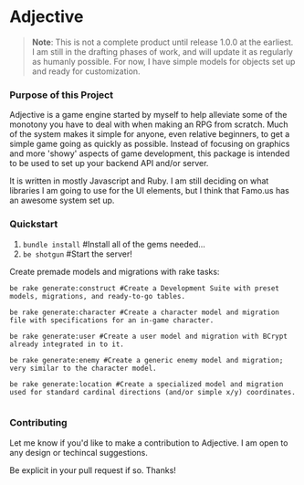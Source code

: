 # Adjective 

> **Note**: This is not a complete product until release 1.0.0 at the earliest. I am still in the drafting phases of work, and will update it as regularly as humanly possible. For now, I have simple models for objects set up and ready for customization. 

### Purpose of this Project

Adjective is a game engine started by myself to help alleviate some of the monotony you have to deal with when making an RPG from scratch. Much of the system makes it simple for anyone, even relative beginners, to get a simple game going as quickly as possible. Instead of focusing on graphics and more 'showy' aspects of game development, this package is intended to be used to set up your backend API and/or server. 

It is written in mostly Javascript and Ruby. I am still deciding on what libraries I am going to use for the UI elements, but I think that Famo.us has an awesome system set up. 

### Quickstart

1.  `bundle install` #Install all of the gems needed...
2.  `be shotgun` #Start the server!

Create premade models and migrations with rake tasks:

```
be rake generate:construct #Create a Development Suite with preset models, migrations, and ready-to-go tables. 

be rake generate:character #Create a character model and migration file with specifications for an in-game character. 

be rake generate:user #Create a user model and migration with BCrypt already integrated in to it. 

be rake generate:enemy #Create a generic enemy model and migration; very similar to the character model.

be rake generate:location #Create a specialized model and migration used for standard cardinal directions (and/or simple x/y) coordinates.


```

### Contributing

Let me know if you'd like to make a contribution to Adjective. I am open to any design or techincal suggestions. 

Be explicit in your pull request if so. Thanks!
